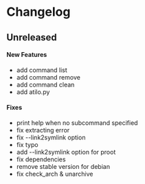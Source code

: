 # Changelog


## Unreleased
#### New Features

* add command list
* add command remove
* add command clean
* add atilo.py

#### Fixes

* print help when no subcommand specified
* fix extracting error
* fix --link2symlink option
* fix typo
* add --link2symlink option for proot
* fix dependencies
* remove stable version for debian
* fix check_arch & unarchive
